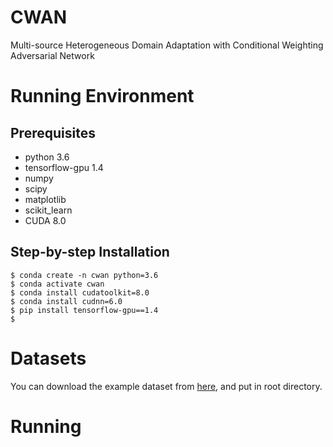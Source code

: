 # CWAN

Multi-source Heterogeneous Domain Adaptation with Conditional Weighting Adversarial Network

# Running Environment

## Prerequisites
* python 3.6
* tensorflow-gpu 1.4
* numpy
* scipy
* matplotlib
* scikit_learn
* CUDA 8.0

## Step-by-step Installation

```
$ conda create -n cwan python=3.6
$ conda activate cwan
$ conda install cudatoolkit=8.0
$ conda install cudnn=6.0
$ pip install tensorflow-gpu==1.4
$ 
```

# Datasets

You can download the example dataset from [here](), and put in root directory.

# Running
